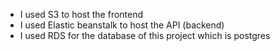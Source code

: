 - I used S3 to host the frontend
- I used Elastic beanstalk to host the API (backend)
- I used RDS for the database of this project which is postgres